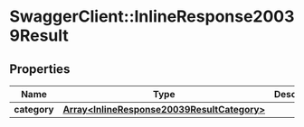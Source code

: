 # SwaggerClient::InlineResponse20039Result

## Properties
Name | Type | Description | Notes
------------ | ------------- | ------------- | -------------
**category** | [**Array&lt;InlineResponse20039ResultCategory&gt;**](InlineResponse20039ResultCategory.md) |  | [optional] 


